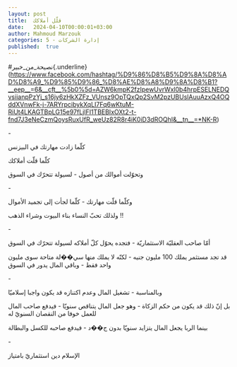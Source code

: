 ```yaml
---
layout: post
title:  قلّل أملاكك
date:   2024-04-10T00:00:01+03:00
author: Mahmoud Marzouk
categories: 5 - إدارة الشركات
published:  true
---
```

\#نصيحة_من_خبير{.underline}(https://www.facebook.com/hashtag/%D9%86%D8%B5%D9%8A%D8%AD%D8%A9_%D9%85%D9%86_%D8%AE%D8%A8%D9%8A%D8%B1?__eep__=6&__cft__%5b0%5d=AZW6kmpK2fzIpewUvrWxl0b4hrpESELNEDQvsiianpPzYj_s16jy6zHkXZFz_VUnsz9OpTQxQp2SvM2pzUBUslAuuAzxQ4OQddXVnwFk-j-7ARYrpcibykXqLI7Fq6wKtuM-RiUt4LKAGTBpLG15e97fLjlFI1TBEBIxOXt2-t-fnd7J3eNeCzmQoysRuxUfR_weUz82R8r4iK0iD3dROQhI&__tn__=*NK-R)

\-

كلّما زادت مهارتك في البيزنس

كلّما قلّت أملاكك

وتحوّلت أموالك من أصول - لسيولة تتحرّك في السوق

\-

وكلّما قلّت مهارتك - كلّما لجأت إلى تجميد الأموال

ولذلك تحبّ النساء بناء البيوت وشراء الذهب !!

\-

أمّا صاحب العقليّة الاستثماريّة - فتجده يحوّل كلّ أملاكه لسيولة تتحرّك في
السوق

قد تجد مستثمر يملك 100 مليون جنيه - لكنّه لا يملك منها سي��لة متاحة سوى
مليون واحد فقط - وباقي المال يدور في السوق

\-

وبالمناسبة - تشغيل المال وعدم اكتنازه قد يكون واجبا إسلاميّا

بل إنّ ذلك قد يكون من حكم الزكاة - وهو جعل المال يتناقص سنويّا - فيدفع
صاحب المال للعمل خوفا من النقصان السنويّ له

بينما الربا يجعل المال يتزايد سنويّا بدون ج��د - فيدفع صاحبه للكسل
والبطالة

\-

الإسلام دين استثماريّ بامتياز
